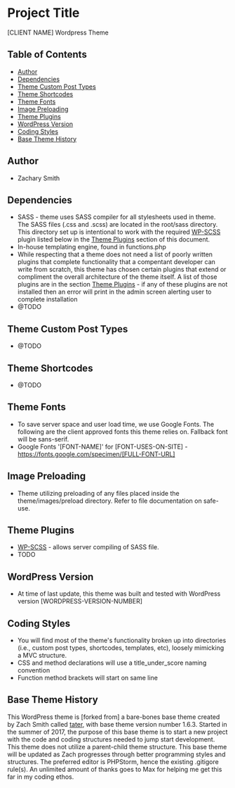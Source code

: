 # Project Title
[CLIENT NAME] Wordpress Theme

## Table of Contents
- [Author](#author)
- [Dependencies](#dependencies)
- [Theme Custom Post Types](#theme-custom-post-types)
- [Theme Shortcodes](#theme-shortcodes)
- [Theme Fonts](#theme-fonts)
- [Image Preloading](#image-preloading)
- [Theme Plugins](#theme-plugins)
- [WordPress Version](#wordpress-version)
- [Coding Styles](#coding-styles)
- [Base Theme History](#base-theme-history)

## Author
* Zachary Smith

## Dependencies
* SASS - theme uses SASS compiler for all stylesheets used in theme. The SASS files (.css and .scss) are located in the root/sass directory. This directory set up is intentional to work with the required [WP-SCSS](https://wordpress.org/plugins/wp-scss/) plugin listed below in the [Theme Plugins](#theme-plugins) section of this document.
* In-house templating engine, found in functions.php
* While respecting that a theme does not need a list of poorly written plugins that complete functionality that a compentant developer can write from scratch, this theme has chosen certain plugins that extend or compliment the overall architecture of the theme itself. A list of those plugins are in the section [Theme Plugins](#theme-plugins) - if any of these plugins are not installed then an error will print in the admin screen alerting user to complete installation
* @TODO
 
## Theme Custom Post Types
* @TODO

## Theme Shortcodes
* @TODO

## Theme Fonts
* To save server space and user load time, we use Google Fonts. The following are the client approved fonts this theme relies on. Fallback font will be sans-serif.
* Google Fonts '[FONT-NAME]' for [FONT-USES-ON-SITE] - https://fonts.google.com/specimen/[FULL-FONT-URL]

## Image Preloading
* Theme utilizing preloading of any files placed inside the theme/images/preload directory. Refer to file documentation on safe-use.

## Theme Plugins
* [WP-SCSS](https://wordpress.org/plugins/wp-scss/) - allows server compiling of SASS file.
* TODO

## WordPress Version
* At time of last update, this theme was built and tested with WordPress version [WORDPRESS-VERSION-NUMBER]

## Coding Styles
* You will find most of the theme's functionality broken up into directories (i.e., custom post types, shortcodes, templates, etc), loosely mimicking a MVC structure.
* CSS and method declarations will use a title_under_score naming convention
* Function method brackets will start on same line

## Base Theme History
This WordPress theme is [forked from] a bare-bones base theme created by Zach Smith called [tater](https://github.com/zachisit/tater-wordpress-theme), with base theme version number 1.6.3. Started in the summer of 2017, the purpose of this base theme is to start a new project with the code and coding structures needed to jump start development. This theme does not utilize a parent-child theme structure. This base theme will be updated as Zach progresses through better programming styles and structures. The preferred editor is PHPStorm, hence the existing .gitigore rule(s). An unlimited amount of thanks goes to Max for helping me get this far in my coding ethos.